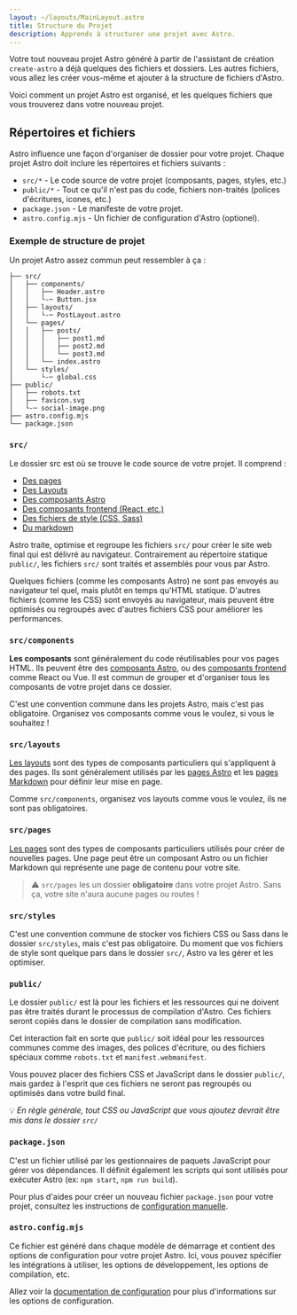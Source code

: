 ```yaml
---
layout: ~/layouts/MainLayout.astro
title: Structure du Projet
description: Apprends à structurer une projet avec Astro.
---
```


Votre tout nouveau projet Astro généré à partir de l'assistant de création `create-astro` a déjà quelques des fichiers et dossiers. Les autres fichiers, vous allez les créer vous-même et ajouter à la structure de fichiers d'Astro.

Voici comment un projet Astro est organisé, et les quelques fichiers que vous trouverez dans votre nouveau projet.

## Répertoires et fichiers

Astro influence une façon d'organiser de dossier pour votre projet. Chaque projet Astro doit inclure les répertoires et fichiers suivants :

- `src/*` - Le code source de votre projet (composants, pages, styles, etc.)
- `public/*` - Tout ce qu'il n'est pas du code, fichiers non-traités (polices d'écritures, icones, etc.)
- `package.json` - Le manifeste de votre projet.
- `astro.config.mjs` - Un fichier de configuration d'Astro (optionel).

### Exemple de structure de projet

Un projet Astro assez commun peut ressembler à ça :

```
├── src/
│   ├── components/
│   │   ├── Header.astro
│   │   └-─ Button.jsx
│   ├── layouts/
│   │   └-─ PostLayout.astro
│   └── pages/
│   │   ├── posts/
│   │   │   ├── post1.md
│   │   │   ├── post2.md
│   │   │   └── post3.md
│   │   └── index.astro
│   └── styles/
│       └-─ global.css
├── public/
│   ├── robots.txt
│   ├── favicon.svg
│   └-─ social-image.png
├── astro.config.mjs
└── package.json

```

### `src/`

Le dossier src est où se trouve le code source de votre projet. Il comprend :

- [Des pages](/fr/core-concepts/astro-pages)
- [Des Layouts](/fr/core-concepts/layouts)
- [Des composants Astro](/fr/core-concepts/astro-components)
- [Des composants frontend (React, etc.)](/fr/core-concepts/framework-components)
- [Des fichiers de style (CSS, Sass)](/fr/guides/styling)
- [Du markdown](/fr/guides/markdown-content)

Astro traite, optimise et regroupe les fichiers `src/` pour créer le site web final qui est délivré au navigateur. Contrairement au répertoire statique `public/`, les fichiers `src/` sont traités et assemblés pour vous par Astro.

Quelques fichiers (comme les composants Astro) ne sont pas envoyés au navigateur tel quel, mais plutôt en temps qu'HTML statique. D'autres fichiers (comme les CSS) sont envoyés au navigateur, mais peuvent être optimisés ou regroupés avec d'autres fichiers CSS pour améliorer les performances.

### `src/components`

**Les composants** sont généralement du code réutilisables pour vos pages HTML. Ils peuvent être des [composants Astro](/fr/core-concepts/astro-components), ou des [composants frontend](/fr/core-concepts/framework-components) comme React ou Vue. Il est commun de grouper et d'organiser tous les composants de votre projet dans ce dossier.

C'est une convention commune dans les projets Astro, mais c'est pas obligatoire. Organisez vos composants comme vous le voulez, si vous le souhaitez !

### `src/layouts`

[Les layouts](/fr/core-concepts/layouts) sont des types de composants particuliers qui s'appliquent à des pages. Ils sont généralement utilisés par les [pages Astro](/fr/core-concepts/astro-pages) et les [pages Markdown](/fr/guides/markdown-content) pour définir leur mise en page.

Comme `src/components`, organisez vos layouts comme vous le voulez, ils ne sont pas obligatoires.

### `src/pages`

[Les pages](/fr/core-concepts/astro-pages) sont des types de composants particuliers utilisés pour créer de nouvelles pages. Une page peut être un composant Astro ou un fichier Markdown qui représente une page de contenu pour votre site.

> ⚠️  `src/pages` les un dossier **obligatoire** dans votre projet Astro. Sans ça, votre site n'aura aucune pages ou routes !

### `src/styles`

C'est une convention commune de stocker vos fichiers CSS ou Sass dans le dossier `src/styles`, mais c'est pas obligatoire. Du moment que vos fichiers de style sont quelque pars dans le dossier `src/`, Astro va les gérer et les optimiser.

### `public/`

Le dossier `public/` est là pour les fichiers et les ressources qui ne doivent pas être traités durant le processus de compilation d'Astro. Ces fichiers seront copiés dans le dossier de compilation sans modification.

Cet interaction fait en sorte que `public/` soit idéal pour les ressources communes comme des images, des polices d'écriture, ou des fichiers spéciaux comme `robots.txt` et `manifest.webmanifest`.

Vous pouvez placer des fichiers CSS et JavaScript dans le dossier `public/`, mais gardez à l'esprit que ces fichiers ne seront pas regroupés ou optimisés dans votre build final.

 💡 *En règle générale, tout CSS ou JavaScript que vous ajoutez devrait être mis dans le dossier `src/`*

### `package.json`

C'est un fichier utilisé par les gestionnaires de paquets JavaScript pour gérer vos dépendances. Il définit également les scripts qui sont utilisés pour exécuter Astro (ex: `npm start`, `npm run build`).

Pour plus d'aides pour créer un nouveau fichier `package.json` pour votre projet, consultez les instructions de [configuration manuelle](/fr/guides/manual-setup).

### `astro.config.mjs`

Ce fichier est généré dans chaque modèle de démarrage et contient des options de configuration pour votre projet Astro. Ici, vous pouvez spécifier les intégrations à utiliser, les options de développement, les options de compilation, etc.

Allez voir la [documentation de configuration](/fr/reference/configuration-reference) pour plus d'informations sur les options de configuration.